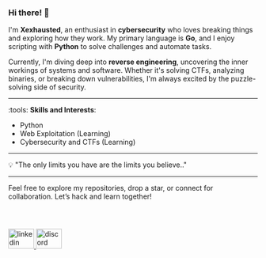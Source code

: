 ### Hi there! :wave:

I'm **Xexhausted**, an enthusiast in **cybersecurity** who loves breaking things and exploring how they work. My primary language is **Go**, and I enjoy scripting with **Python** to solve challenges and automate tasks. 

Currently, I'm diving deep into **reverse engineering**, uncovering the inner workings of systems and software. Whether it's solving CTFs, analyzing binaries, or breaking down vulnerabilities, I'm always excited by the puzzle-solving side of security.

---

:tools: **Skills and Interests**:
- Python
- Web Exploitation (Learning)
- Cybersecurity and CTFs (Learning)

---

:bulb: "The only limits you have are the limits you believe.." 

---

Feel free to explore my repositories, drop a star, or connect for collaboration. Let’s hack and learn together!
<br><br><br>

###

<div align="left">
  <a href="https://www.linkedin.com/in/sahan-shrestha-xexhausted-ba83a6279/" target="_blank">
    <img src="https://raw.githubusercontent.com/maurodesouza/profile-readme-generator/master/src/assets/icons/social/linkedin/default.svg" width="52" height="40" alt="linkedin logo"  />
  </a>
  <a href="gigal7ght" target="_blank">
    <img src="https://raw.githubusercontent.com/maurodesouza/profile-readme-generator/master/src/assets/icons/social/discord/default.svg" width="52" height="40" alt="discord logo"  />
  </a>
</div>

###
